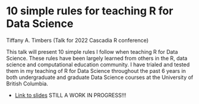 # 10 simple rules for teaching R for Data Science 

Tiffany A. Timbers
(Talk for 2022 Cascadia R conference)

This talk will present 10 simple rules I follow when teaching R for Data Science. 
These rules have been largely learned from others in the R, 
data science and computational education community. 
I have trialed and tested them in my teaching of R for Data Science throughout the past 6 years 
in both undergraduate and graduate Data Science courses at the University of British Columbia.

- [Link to slides](https://ttimbers.github.io/10-simple-rules-for-teaching-R-for-Data-Science/10-simple-rules-for-teaching-r-for-data-science.html) STILL A WORK IN PROGRESS!!!
